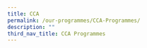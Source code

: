 ```yaml
---
title: CCA
permalink: /our-programmes/CCA-Programmes/
description: ""
third_nav_title: CCA Programmes
---
```

